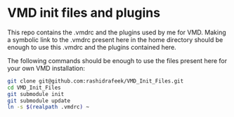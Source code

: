 # VMD init files and plugins

This repo contains the .vmdrc and the plugins used by me for VMD. Making a 
symbolic link to the .vmdrc present here in the home directory should be enough
to use this .vmdrc and the plugins contained here.

The following commands should be enough to use the files present here for your
own VMD installation:
```bash
git clone git@github.com:rashidrafeek/VMD_Init_Files.git
cd VMD_Init_Files
git submodule init
git submodule update
ln -s $(realpath .vmdrc) ~
```
